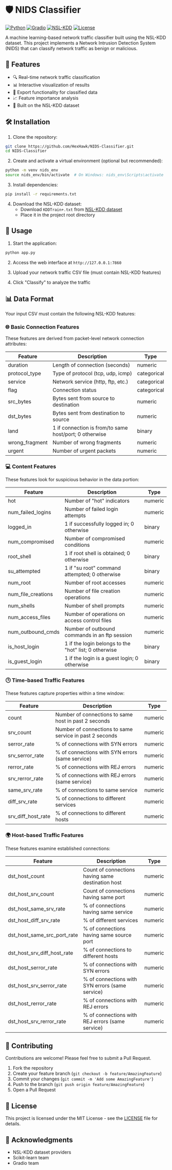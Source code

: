 # 🛡️ NIDS Classifier 

[![Python](https://img.shields.io/badge/python-v3.9+-blue.svg)](https://www.python.org/)
[![Gradio](https://img.shields.io/badge/Gradio-3.x-orange.svg)](https://gradio.app/)
[![NSL-KDD](https://img.shields.io/badge/Dataset-NSL--KDD-green.svg)](https://www.unb.ca/cic/datasets/nsl.html)
[![License](https://img.shields.io/badge/license-MIT-blue.svg)](LICENSE)

A machine learning-based network traffic classifier built using the NSL-KDD dataset. This project implements a Network Intrusion Detection System (NIDS) that can classify network traffic as benign or malicious.

## 🚀 Features

- 🔍 Real-time network traffic classification
- 📊 Interactive visualization of results
- 💾 Export functionality for classified data
- 📈 Feature importance analysis
- 🎯 Built on the NSL-KDD dataset

## 🛠️ Installation

1. Clone the repository:

```bash
git clone https://github.com/HexHawk/NIDS-Classifier.git
cd NIDS-Classifier
```

2. Create and activate a virtual environment (optional but recommended):

```bash
python -m venv nids_env
source nids_env/bin/activate  # On Windows: nids_env\Scripts\activate
```

3. Install dependencies:

```bash
pip install -r requirements.txt
```

4. Download the NSL-KDD dataset:
   - Download `KDDTrain+.txt` from [NSL-KDD dataset](https://www.unb.ca/cic/datasets/nsl.html)
   - Place it in the project root directory

## 🚀 Usage

1. Start the application:

```bash
python app.py
```

2. Access the web interface at `http://127.0.0.1:7860`

3. Upload your network traffic CSV file (must contain NSL-KDD features)

4. Click "Classify" to analyze the traffic

## 📊 Data Format

Your input CSV must contain the following NSL-KDD features:

### 🌐 Basic Connection Features

These features are derived from packet-level network connection attributes:

| Feature        | Description                                            | Type        |
| -------------- | ------------------------------------------------------ | ----------- |
| duration       | Length of connection (seconds)                         | numeric     |
| protocol_type  | Type of protocol (tcp, udp, icmp)                      | categorical |
| service        | Network service (http, ftp, etc.)                      | categorical |
| flag           | Connection status                                      | categorical |
| src_bytes      | Bytes sent from source to destination                  | numeric     |
| dst_bytes      | Bytes sent from destination to source                  | numeric     |
| land           | 1 if connection is from/to same host/port; 0 otherwise | binary      |
| wrong_fragment | Number of wrong fragments                              | numeric     |
| urgent         | Number of urgent packets                               | numeric     |

### 💻 Content Features

These features look for suspicious behavior in the data portion:

| Feature            | Description                                           | Type    |
| ------------------ | ----------------------------------------------------- | ------- |
| hot                | Number of "hot" indicators                            | numeric |
| num_failed_logins  | Number of failed login attempts                       | numeric |
| logged_in          | 1 if successfully logged in; 0 otherwise              | binary  |
| num_compromised    | Number of compromised conditions                      | numeric |
| root_shell         | 1 if root shell is obtained; 0 otherwise              | binary  |
| su_attempted       | 1 if "su root" command attempted; 0 otherwise         | binary  |
| num_root           | Number of root accesses                               | numeric |
| num_file_creations | Number of file creation operations                    | numeric |
| num_shells         | Number of shell prompts                               | numeric |
| num_access_files   | Number of operations on access control files          | numeric |
| num_outbound_cmds  | Number of outbound commands in an ftp session         | numeric |
| is_host_login      | 1 if the login belongs to the "hot" list; 0 otherwise | binary  |
| is_guest_login     | 1 if the login is a guest login; 0 otherwise          | binary  |

### 🕒 Time-based Traffic Features

These features capture properties within a time window:

| Feature            | Description                                             | Type    |
| ------------------ | ------------------------------------------------------- | ------- |
| count              | Number of connections to same host in past 2 seconds    | numeric |
| srv_count          | Number of connections to same service in past 2 seconds | numeric |
| serror_rate        | % of connections with SYN errors                        | numeric |
| srv_serror_rate    | % of connections with SYN errors (same service)         | numeric |
| rerror_rate        | % of connections with REJ errors                        | numeric |
| srv_rerror_rate    | % of connections with REJ errors (same service)         | numeric |
| same_srv_rate      | % of connections to same service                        | numeric |
| diff_srv_rate      | % of connections to different services                  | numeric |
| srv_diff_host_rate | % of connections to different hosts                     | numeric |

### 🌍 Host-based Traffic Features

These features examine established connections:

| Feature                     | Description                                       | Type    |
| --------------------------- | ------------------------------------------------- | ------- |
| dst_host_count              | Count of connections having same destination host | numeric |
| dst_host_srv_count          | Count of connections having same port             | numeric |
| dst_host_same_srv_rate      | % of connections having same service              | numeric |
| dst_host_diff_srv_rate      | % of different services                           | numeric |
| dst_host_same_src_port_rate | % of connections having same source port          | numeric |
| dst_host_srv_diff_host_rate | % of connections to different hosts               | numeric |
| dst_host_serror_rate        | % of connections with SYN errors                  | numeric |
| dst_host_srv_serror_rate    | % of connections with SYN errors (same service)   | numeric |
| dst_host_rerror_rate        | % of connections with REJ errors                  | numeric |
| dst_host_srv_rerror_rate    | % of connections with REJ errors (same service)   | numeric |

## 🤝 Contributing

Contributions are welcome! Please feel free to submit a Pull Request.

1. Fork the repository
2. Create your feature branch (`git checkout -b feature/AmazingFeature`)
3. Commit your changes (`git commit -m 'Add some AmazingFeature'`)
4. Push to the branch (`git push origin feature/AmazingFeature`)
5. Open a Pull Request

## 📝 License

This project is licensed under the MIT License - see the [LICENSE](LICENSE) file for details.

## 🙏 Acknowledgments

- NSL-KDD dataset providers
- Scikit-learn team
- Gradio team
